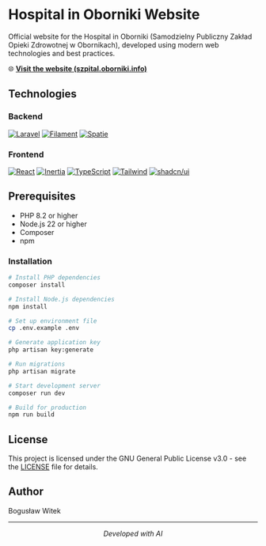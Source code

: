 # Hospital in Oborniki Website

Official website for the Hospital in Oborniki (Samodzielny Publiczny Zakład Opieki Zdrowotnej w Obornikach), developed using modern web technologies and best practices.

🌐 **[Visit the website (szpital.oborniki.info)](https://szpital.oborniki.info)**

## Technologies

### Backend
[![Laravel](https://img.shields.io/badge/Laravel-12-FF2D20?style=for-the-badge&logo=laravel&logoColor=white)](https://laravel.com)
[![Filament](https://img.shields.io/badge/Filament-3-fb70a9?style=for-the-badge&logo=filament&logoColor=white)](https://filamentphp.com)
[![Spatie](https://img.shields.io/badge/Spatie_Permission-6-orange?style=for-the-badge&logo=laravel&logoColor=white)](https://spatie.be/docs/laravel-permission)

### Frontend
[![React](https://img.shields.io/badge/React-19-61DAFB?style=for-the-badge&logo=react&logoColor=black)](https://react.dev)
[![Inertia](https://img.shields.io/badge/Inertia.js-2-9553E9?style=for-the-badge&logo=inertia&logoColor=white)](https://inertiajs.com)
[![TypeScript](https://img.shields.io/badge/TypeScript-5-3178C6?style=for-the-badge&logo=typescript&logoColor=white)](https://www.typescriptlang.org)
[![Tailwind](https://img.shields.io/badge/Tailwind-4-38B2AC?style=for-the-badge&logo=tailwind-css&logoColor=white)](https://tailwindcss.com)
[![shadcn/ui](https://img.shields.io/badge/shadcn/ui-0.7-000000?style=for-the-badge&logo=shadcnui&logoColor=white)](https://ui.shadcn.com)

## Prerequisites

- PHP 8.2 or higher
- Node.js 22 or higher
- Composer
- npm

### Installation

```bash
# Install PHP dependencies
composer install

# Install Node.js dependencies
npm install

# Set up environment file
cp .env.example .env

# Generate application key
php artisan key:generate

# Run migrations
php artisan migrate

# Start development server
composer run dev

# Build for production
npm run build
```

## License

This project is licensed under the GNU General Public License v3.0 - see the [LICENSE](LICENSE) file for details.

## Author

Bogusław Witek

---

<p align="center">
    <i>Developed with AI</i>
</p>
